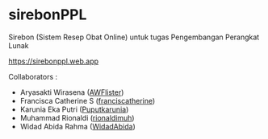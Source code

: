 # sirebonPPL
Sirebon (Sistem Resep Obat Online) untuk tugas Pengembangan Perangkat Lunak

https://sirebonppl.web.app

Collaborators :
  - Aryasakti Wirasena    ([AWFlister](https://www.github.com/AWFlister))
  - Francisca Catherine S ([franciscatherine](https://www.github.com/franciscatherine))
  - Karunia Eka Putri     ([Puputkarunia](https://www.github.com/Puputkarunia))
  - Muhammad Rionaldi     ([rionaldimuh](https://www.github.com/rionaldimuh))
  - Widad Abida Rahma     ([WidadAbida](https://www.github.com/WidadAbida))
